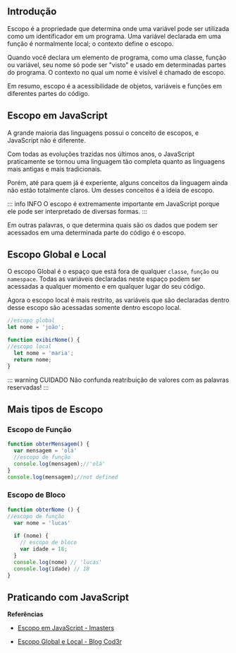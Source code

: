 ## Introdução 
Escopo é a propriedade que determina onde uma variável pode ser utilizada como um identificador em um programa. Uma variável declarada em uma função é normalmente local; o contexto define o escopo.

Quando você declara um elemento de programa, como uma classe, função ou variável, seu nome só pode ser "visto" e usado em determinadas partes do programa. O contexto no qual um nome é visível é chamado de escopo. 

Em resumo, escopo é a acessibilidade de objetos, variáveis e funções em diferentes partes do código.

## Escopo em JavaScript
A grande maioria das linguagens possui o conceito de escopos, e JavaScript não é diferente. 

Com todas as evoluções trazidas nos últimos anos, o JavaScript praticamente se tornou uma linguagem tão completa quanto as linguagens mais antigas e mais tradicionais.

Porém, até para quem já é experiente, alguns conceitos da linguagem ainda não estão totalmente claros. Um desses conceitos é a ideia de escopo.

::: info INFO
O escopo é extremamente importante em JavaScript porque ele pode ser interpretado de diversas formas.
:::

Em outras palavras, o que determina quais são os dados que podem ser acessados em uma determinada parte do código é o escopo.

## Escopo Global e Local
O escopo Global é o espaço que está fora de qualquer `classe`, `função` ou `namespace`. Todas as variáveis declaradas neste espaço podem ser acessadas a qualquer momento e em qualquer lugar do seu código.

Agora o escopo local é mais restrito, as variáveis que são declaradas dentro desse escopo são acessadas somente dentro escopo local.

```javascript
//escopo global
let nome = 'joão';

function exibirNome() {
//escopo local
  let nome = 'maria';
  return nome;
}
```

::: warning CUIDADO
Não confunda reatribuição de valores com as palavras reservadas!
:::

## Mais tipos de Escopo
### Escopo de Função
```javascript
function obterMensagem() {
  var mensagem = 'olá'
  //escopo de função
  console.log(mensagem);//'olá'
}
console.log(mensagem);//not defined
```
### Escopo de Bloco
```javascript
function obterNome () {
//escopo de função
  var nome = 'lucas'
  
  if (nome) {
    // escopo de bloco
    var idade = 18;
  }
  console.log(nome) // 'lucas'
  console.log(idade) // 18
}
```

## Praticando com JavaScript



**Referências**

* [Escopo em JavaScript - Imasters](https://imasters.com.br/desenvolvimento/escopos-em-javascript)

* [Escopo Global e Local - Blog Cod3r](https://blog.cod3r.com.br/escopo-global-e-local-entendendo-suas-diferencas/#:~:text=Onde%20o%20escopo%20global%20%C3%A9,uma%20caixa%20dentro%20da%20outra.)